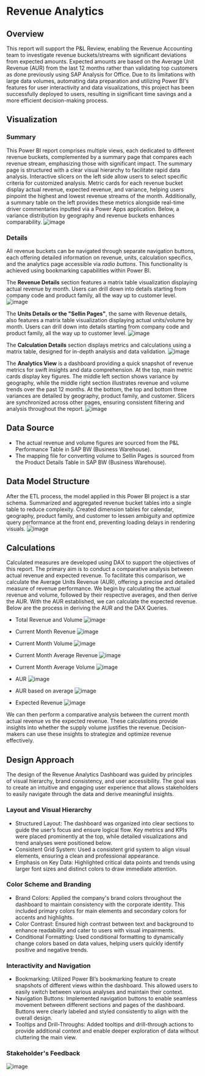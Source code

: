 # Revenue Analytics

## Overview
This report will support the P&L Review, enabling the Revenue Accounting team to investigate revenue buckets/streams with significant deviations from expected amounts. Expected amounts are based on the Average Unit Revenue (AUR) from the last 12 months rather than validating top customers as done previously using SAP Analysis for Office. Due to its limitations with large data volumes, automating data preparation and utilizing Power BI's features for user interactivity and data visualizations, this project has been successfully deployed to users, resulting in significant time savings and a more efficient decision-making process.

## Visualization
### Summary
This Power BI report comprises multiple views, each dedicated to different revenue buckets, complemented by a summary page that compares each revenue stream, emphasizing those with significant impact. The summary page is structured with a clear visual hierarchy to facilitate rapid data analysis. Interactive slicers on the left side allow users to select specific criteria for customized analysis. Metric cards for each revenue bucket display actual revenue, expected revenue, and variance, helping users pinpoint the highest and lowest revenue streams of the month. Additionally, a summary table on the left provides these metrics alongside real-time driver commentaries inputted via a Power Apps application. Below, a variance distribution by geography and revenue buckets enhances comparability.
![image](https://github.com/user-attachments/assets/9400d79e-5b22-4f62-93a8-20e175302c66)

### Details
All revenue buckets can be navigated through separate navigation buttons, each offering detailed information on revenue, units, calculation specifics, and the analytics page accessible via *radio buttons*. This functionality is achieved using bookmarking capabilities within Power BI.

The **Revenue Details** section features a matrix table visualization displaying actual revenue by month. Users can drill down into details starting from company code and product family, all the way up to customer level.
![image](https://github.com/user-attachments/assets/5366156f-3019-4722-a179-39590f1677c0)

The **Units Details or the "Sellin Pages"**, the same with Revenue details, also features a matrix table visualization displaying actual units/volume by month. Users can drill down into details starting from company code and product family, all the way up to customer level.
![image](https://github.com/user-attachments/assets/b2e9a3ba-3c8d-4462-9440-1d62838d5ecb)

The **Calculation Details** section displays metrics and calculations using a matrix table, designed for in-depth analysis and data validation.
![image](https://github.com/user-attachments/assets/789360a5-aac1-475a-a62b-e5429ebf0d55)


The **Analytics View** is a dashboard providing a quick snapshot of revenue metrics for swift insights and data comprehension. At the top, main metric cards display key figures. The middle left section shows variance by geography, while the middle right section illustrates revenue and volume trends over the past 12 months. At the bottom, the top and bottom three variances are detailed by geography, product family, and customer. Slicers are synchronized across other pages, ensuring consistent filtering and analysis throughout the report.
![image](https://github.com/user-attachments/assets/5a64db42-b494-424a-9348-fd7fc4f84394)

## Data Source
- The actual revenue and volume figures are sourced from the P&L Performance Table in SAP BW (Business Warehouse).
- The mapping file for converting volume to Sellin Pages is sourced from the Product Details Table in SAP BW (Business Warehouse).

## Data Model Structure
After the ETL process, the model applied in this Power BI project is a star schema. Summarized and aggregated revenue bucket tables into a single table to reduce complexity. Created dimension tables for calendar, geography, product family, and customer to lessen ambiguity and optimize query performance at the front end, preventing loading delays in rendering visuals.
![image](https://github.com/user-attachments/assets/d1fabfba-bb28-48f1-8501-a78ad87070fb)

## Calculations
Calculated measures are developed using DAX to support the objectives of this report. The primary aim is to conduct a comparative analysis between actual revenue and expected revenue. To facilitate this comparison, we calculate the Average Units Revenue (AUR), offering a precise and detailed measure of revenue performance. We begin by calculating the actual revenue and volume, followed by their respective averages, and then derive the AUR. With the AUR established, we can calculate the expected revenue. 
Below are the process in deriving the AUR and the DAX Queries.

- Total Revenue and Volume
  ![image](https://github.com/user-attachments/assets/6d52fb96-1abd-4647-b4ad-869680676044)
<!--![image](https://github.com/user-attachments/assets/fbb37aae-5c1b-4ce6-ad61-68d4f74507ed)-->

- Current Month Revenue
  ![image](https://github.com/user-attachments/assets/db020302-7c19-4f20-a594-1f9f0a070580)
<!--![image](https://github.com/user-attachments/assets/6cedcd09-a88d-4666-a6d1-c3c5e63c3192)-->

- Current Month Volume
  ![image](https://github.com/user-attachments/assets/528c3298-4dd2-4618-8c86-00a206af23c9)
<!--![image](https://github.com/user-attachments/assets/43a78393-93be-4572-a68e-1b4347545a59)-->

- Current Month Average Revenue
  ![image](https://github.com/user-attachments/assets/1a5fae46-f054-420c-a128-e98ffa5872b8)
<!--![image](https://github.com/user-attachments/assets/63518639-38cf-41db-a54e-b8a84f329b8f)-->

- Current Month Average Volume
  ![image](https://github.com/user-attachments/assets/6729b790-e04a-425e-a240-081929e986a0)
<!--![image](https://github.com/user-attachments/assets/77ef78de-8886-450f-8da4-733d6bf8f706)-->

- AUR
  ![image](https://github.com/user-attachments/assets/9f72b2dc-1597-4095-b67d-e92bcbfa0c7c)
<!--![image](https://github.com/user-attachments/assets/4fdee12b-3812-4e82-a6ea-c8fb43c0c733)-->

- AUR based on average
  ![image](https://github.com/user-attachments/assets/fdbb6184-f5f8-414d-8c23-6b222d9c85e3)
<!--![image](https://github.com/user-attachments/assets/ee8d444b-9b6c-4931-a206-6ba492adf6ea)-->

- Expected Revenue
  ![image](https://github.com/user-attachments/assets/34f629a5-4b77-413d-a9d9-3b36d4d8a481)
<!--![image](https://github.com/user-attachments/assets/5253ac3a-1dd7-48fc-b0bb-fe698550d9cd)-->

We can then perform a comparative analysis between the current month actual revenue vs the expected revenue. These calculations provide insights into whether the supply volume justifies the revenue. Decision-makers can use these insights to strategize and optimize revenue effectively.

## Design Approach
The design of the Revenue Analytics Dashboard was guided by principles of visual hierarchy, brand consistency, and user accessibility. The goal was to create an intuitive and engaging user experience that allows stakeholders to easily navigate through the data and derive meaningful insights.

### Layout and Visual Hierarchy
-  Structured Layout: The dashboard was organized into clear sections to guide the user’s focus and ensure logical flow. Key metrics and KPIs were placed prominently at the top, while detailed visualizations and trend analyses were positioned below.
-  Consistent Grid System: Used a consistent grid system to align visual elements, ensuring a clean and professional appearance.
-  Emphasis on Key Data: Highlighted critical data points and trends using larger font sizes and distinct colors to draw immediate attention.

### Color Scheme and Branding
- Brand Colors: Applied the company's brand colors throughout the dashboard to maintain consistency with the corporate identity. This included primary colors for main elements and secondary colors for accents and highlights.
- Color Contrast: Ensured high contrast between text and background to enhance readability and cater to users with visual impairments.
- Conditional Formatting: Used conditional formatting to dynamically change colors based on data values, helping users quickly identify positive and negative trends.

### Interactivity and Navigation
- Bookmarking: Utilized Power BI’s bookmarking feature to create snapshots of different views within the dashboard. This allowed users to easily switch between various analyses and maintain their context.
- Navigation Buttons: Implemented navigation buttons to enable seamless movement between different sections and pages of the dashboard. Buttons were clearly labeled and styled consistently to align with the overall design.
- Tooltips and Drill-Throughs: Added tooltips and drill-through actions to provide additional context and enable deeper exploration of data without cluttering the main view.

### Stakeholder's Feedback
![image](https://github.com/user-attachments/assets/387795b0-0ad9-449b-b7b0-325dc2e02a7f)













